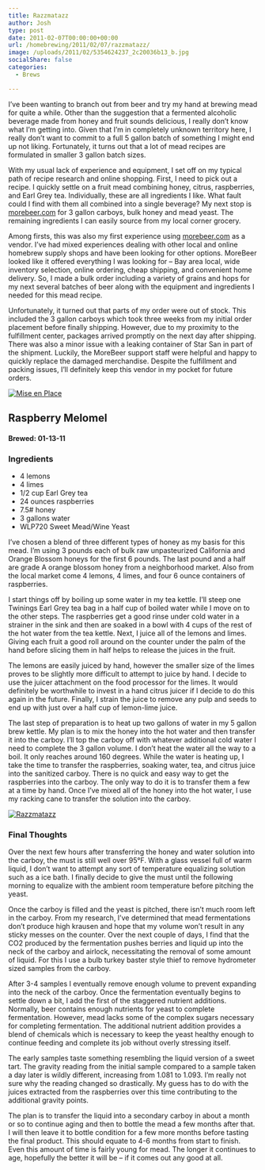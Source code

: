 ```yaml
---
title: Razzmatazz
author: Josh
type: post
date: 2011-02-07T00:00:00+00:00
url: /homebrewing/2011/02/07/razzmatazz/
image: /uploads/2011/02/5354624237_2c20036b13_b.jpg
socialShare: false
categories:
  - Brews

---
```


I’ve been wanting to branch out from beer and try my hand at brewing mead for quite a while. Other than the suggestion that a fermented alcoholic beverage made from honey and fruit sounds delicious, I really don’t know what I’m getting into. Given that I’m in completely unknown territory here, I really don’t want to commit to a full 5 gallon batch of something I might end up not liking. Fortunately, it turns out that a lot of mead recipes are formulated in smaller 3 gallon batch sizes.

<!-- more -->

With my usual lack of experience and equipment, I set off on my typical path of recipe research and online shopping. First, I need to pick out a recipe. I quickly settle on a fruit mead combining honey, citrus, raspberries, and Earl Grey tea. Individually, these are all ingredients I like. What fault could I find with them all combined into a single beverage? My next stop is [morebeer.com][1] for 3 gallon carboys, bulk honey and mead yeast. The remaining ingredients I can easily source from my local corner grocery.

Among firsts, this was also my first experience using [morebeer.com][2] as a vendor. I’ve had mixed experiences dealing with other local and online homebrew supply shops and have been looking for other options. MoreBeer looked like it offered everything I was looking for &#8211; Bay area local, wide inventory selection, online ordering, cheap shipping, and convenient home delivery. So, I made a bulk order including a variety of grains and hops for my next several batches of beer along with the equipment and ingredients I needed for this mead recipe.

Unfortunately, it turned out that parts of my order were out of stock. This included the 3 gallon carboys which took three weeks from my initial order placement before finally shipping. However, due to my proximity to the fulfillment center, packages arrived promptly on the next day after shipping. There was also a minor issue with a leaking container of Star San in part of the shipment. Luckily, the MoreBeer support staff were helpful and happy to quickly replace the damaged merchandise. Despite the fulfillment and packing issues, I’ll definitely keep this vendor in my pocket for future orders.

[![Mise en Place](http://farm6.static.flickr.com/5004/5354624237_73e98c530f.jpg)][3]

## Raspberry Melomel

#### Brewed: 01-13-11

### Ingredients

* 4 lemons
* 4 limes
* 1/2 cup Earl Grey tea
* 24 ounces raspberries
* 7.5# honey
* 3 gallons water
* WLP720 Sweet Mead/Wine Yeast

I’ve chosen a blend of three different types of honey as my basis for this mead. I’m using 3 pounds each of bulk raw unpasteurized California and Orange Blossom honeys for the first 6 pounds. The last pound and a half are grade A orange blossom honey from a neighborhood market. Also from the local market come 4 lemons, 4 limes, and four 6 ounce containers of raspberries.

I start things off by boiling up some water in my tea kettle. I’ll steep one Twinings Earl Grey tea bag in a half cup of boiled water while I move on to the other steps. The raspberries get a good rinse under cold water in a strainer in the sink and then are soaked in a bowl with 4 cups of the rest of the hot water from the tea kettle. Next, I juice all of the lemons and limes. Giving each fruit a good roll around on the counter under the palm of the hand before slicing them in half helps to release the juices in the fruit.

The lemons are easily juiced by hand, however the smaller size of the limes proves to be slightly more difficult to attempt to juice by hand. I decide to use the juicer attachment on the food processor for the limes. It would definitely be worthwhile to invest in a hand citrus juicer if I decide to do this again in the future. Finally, I strain the juice to remove any pulp and seeds to end up with just over a half cup of lemon-lime juice.

The last step of preparation is to heat up two gallons of water in my 5 gallon brew kettle. My plan is to mix the honey into the hot water and then transfer it into the carboy. I’ll top the carboy off with whatever additional cold water I need to complete the 3 gallon volume. I don’t heat the water all the way to a boil. It only reaches around 160 degrees. While the water is heating up, I take the time to transfer the raspberries, soaking water, tea, and citrus juice into the sanitized carboy. There is no quick and easy way to get the raspberries into the carboy. The only way to do it is to transfer them a few at a time by hand. Once I’ve mixed all of the honey into the hot water, I use my racking cane to transfer the solution into the carboy.

[![Razzmatazz](http://farm6.static.flickr.com/5286/5355240908_c2713ab45a.jpg)][4]

### Final Thoughts

Over the next few hours after transferring the honey and water solution into the carboy, the must is still well over 95°F. With a glass vessel full of warm liquid, I don’t want to attempt any sort of temperature equalizing solution such as a ice bath. I finally decide to give the must until the following morning to equalize with the ambient room temperature before pitching the yeast.

Once the carboy is filled and the yeast is pitched, there isn’t much room left in the carboy. From my research, I’ve determined that mead fermentations don’t produce high krausen and hope that my volume won’t result in any sticky messes on the counter. Over the next couple of days, I find that the CO2 produced by the fermentation pushes berries and liquid up into the neck of the carboy and airlock, necessitating the removal of some amount of liquid. For this I use a bulb turkey baster style thief to remove hydrometer sized samples from the carboy.

After 3-4 samples I eventually remove enough volume to prevent expanding into the neck of the carboy. Once the fermentation eventually begins to settle down a bit, I add the first of the staggered nutrient additions. Normally, beer contains enough nutrients for yeast to complete fermentation. However, mead lacks some of the complex sugars necessary for completing fermentation. The additional nutrient addition provides a blend of chemicals which is necessary to keep the yeast healthy enough to continue feeding and complete its job without overly stressing itself.

The early samples taste something resembling the liquid version of a sweet tart. The gravity reading from the initial sample compared to a sample taken a day later is wildly different, increasing from 1.081 to 1.093. I’m really not sure why the reading changed so drastically. My guess has to do with the juices extracted from the raspberries over this time contributing to the additional gravity points.

The plan is to transfer the liquid into a secondary carboy in about a month or so to continue aging and then to bottle the mead a few months after that. I will then leave it to bottle condition for a few more months before tasting the final product. This should equate to 4-6 months from start to finish. Even this amount of time is fairly young for mead. The longer it continues to age, hopefully the better it will be &#8211; if it comes out any good at all.

 [1]: http://morebeer.com/
 [2]: http://www.morebeer.com
 [3]: http://www.flickr.com/photos/quantumfish/5354624237/
 [4]: http://www.flickr.com/photos/quantumfish/5355240908/